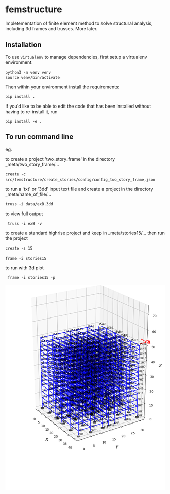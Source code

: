 # femstructure

Impletementation of finite element method to solve structural analysis, including 3d frames and trusses. More later.


## Installation

To use `virtualenv` to manage dependencies, first setup a virtualenv environment:

    python3 -m venv venv
    source venv/bin/activate

Then within your environment install the requirements:

    pip install .

If you'd like to be able to edit the code that has been installed without
having to re-install it, run

    pip install -e .

## To run command line

eg.

to create a project 'two_story_frame' in the directory \_meta/two_story_frame/...

    create -c src/femstructure/create_stories/config/config_two_story_frame,json

to run a 'txt' or '3dd' input text file and create a project in the directory \_meta/name_of_file/...

    truss -i data/exB.3dd
    
 to view full output
 
     truss -i exB -v

to create a standard highrise project and keep in \_meta/stories15/...
then run the project

    create -s 15
    
    frame -i stories15
    
 to run with 3d plot

     frame -i stories15 -p

![plot](./data/stories15.png)


